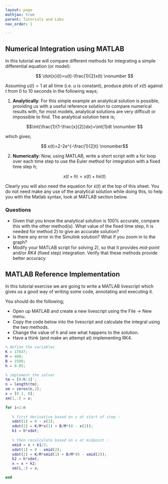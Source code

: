 ```yaml
---
layout: page
mathjax: true
parent: Tutorials and Labs
nav_order: 1

---
```


## Numerical Integration using MATLAB

In this tutorial we will compare different methods for integrating a simple differential equation (or model):

$$ \dot{x}(t)=u(t)-\frac{1}{2}x(t) \nonumber $$

Assuming $u(t)=1$ at all time (i.e. $u$ is constant), produce plots of $x(t)$ against $t$ from 0 to 10 seconds in the following ways;

1. **Analytically**: For this simple example an analytical solution is possible, providing us with a useful reference solution to compare numerical results with, for most models, analytical solutions are very difficult or impossible to find. The analytical solution here is;

$$\int{\frac{1}{1-\frac{x}{2}}dx}=\int{1}dt \nonumber $$

which gives;

$$ x(t)=2-2e^{-\frac{1}{2}t} \nonumber$$

2. **Numerically**: Now, using MATLAB, write a short script with a for loop over each time step to use the Euler method for integration with a fixed time step h;

$$ x(t+h)=x(t)+h\dot{x}(t) \nonumber$$

Clearly you will also need the equation for $\dot{x}(t)$ at the top of this sheet. You do not need make any use of the analytical solution while doing this, to help you with the Matlab syntax, look at MATLAB section below.

### Questions

* Given that you know the analytical solution is 100% accurate, compare this with the other method(s). What value of the fixed time step, $h$ is needed for method 2) to give an accurate solution?
* Is there any error in the Simulink solution? What if you zoom in to the graph?
* Modify your MATLAB script for solving 2), so that it provides *mid-point* and/or *RK4* (fixed step) integration. Verify that these methods provide better accuracy

## MATLAB Reference Implementation

In this tutorial exercise we are going to write a MATLAB livescript which gives us a good way of writing some code, annotating and executing it.  

You should do the following;

* Open up MATLAB and create a new livescript using the File -> New menu.  
* Copy the code below into the livescript and calculate the integral using the two methods.
* Change the value of h and see what happens to the solution.
* Have a think (and make an attempt at) implementing RK4.

```matlab
% define the variables
K = 17647;
M = 400;
B = 1500;
h = 0.05;

% implement the solver
tm = [0:h:3]';
n = length(tm);
xm = zeros(n,2);
x = [0.1, 0];
xm(1,:) = x;

for i=2:n
   
   % first derivative based on x at start of step :
   xdot(1) = 0 - x(2);
   xdot(2) = K/M*x(1) + B/M*(0 - x(2));
   k1 = h*xdot;
   
   % then recalculate based on x at midpoint :
   xmid = x + k1/2;
   xdot(1) = 0 - xmid(2);
   xdot(2) = K/M*xmid(1) + B/M*(0 - xmid(2));
   k2 = h*xdot;
   x = x + k2;
   xm(i,:) = x;

end

```
